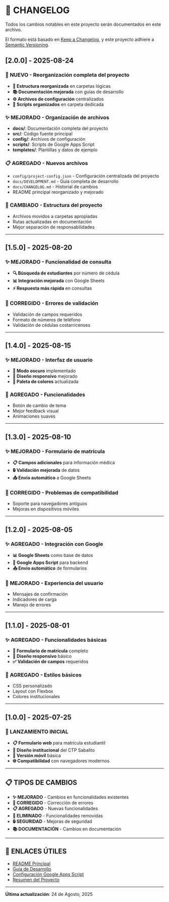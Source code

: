 
# 📝 **CHANGELOG**

Todos los cambios notables en este proyecto serán documentados en este archivo.

El formato está basado en [Keep a Changelog](https://keepachangelog.com/es-ES/1.0.0/),
y este proyecto adhiere a [Semantic Versioning](https://semver.org/spec/v2.0.0.html).

## [2.0.0] - 2025-08-24

### 🎉 **NUEVO - Reorganización completa del proyecto**
- **📁 Estructura reorganizada** en carpetas lógicas
- **📚 Documentación mejorada** con guías de desarrollo
- **⚙️ Archivos de configuración** centralizados
- **🔧 Scripts organizados** en carpeta dedicada

### ✨ **MEJORADO - Organización de archivos**
- **docs/**: Documentación completa del proyecto
- **src/**: Código fuente principal
- **config/**: Archivos de configuración
- **scripts/**: Scripts de Google Apps Script
- **templates/**: Plantillas y datos de ejemplo

### 📋 **AGREGADO - Nuevos archivos**
- `config/project-config.json` - Configuración centralizada del proyecto
- `docs/DEVELOPMENT.md` - Guía completa de desarrollo
- `docs/CHANGELOG.md` - Historial de cambios
- README principal reorganizado y mejorado

### 🔄 **CAMBIADO - Estructura del proyecto**
- Archivos movidos a carpetas apropiadas
- Rutas actualizadas en documentación
- Mejor separación de responsabilidades

---

## [1.5.0] - 2025-08-20

### ✨ **MEJORADO - Funcionalidad de consulta**
- **🔍 Búsqueda de estudiantes** por número de cédula
- **📊 Integración mejorada** con Google Sheets
- **⚡ Respuesta más rápida** en consultas

### 🐛 **CORREGIDO - Errores de validación**
- Validación de campos requeridos
- Formato de números de teléfono
- Validación de cédulas costarricenses

---

## [1.4.0] - 2025-08-15

### ✨ **MEJORADO - Interfaz de usuario**
- **🌙 Modo oscuro** implementado
- **📱 Diseño responsivo** mejorado
- **🎨 Paleta de colores** actualizada

### 🔧 **AGREGADO - Funcionalidades**
- Botón de cambio de tema
- Mejor feedback visual
- Animaciones suaves

---

## [1.3.0] - 2025-08-10

### ✨ **MEJORADO - Formulario de matrícula**
- **📋 Campos adicionales** para información médica
- **🔒 Validación mejorada** de datos
- **📤 Envío automático** a Google Sheets

### 🐛 **CORREGIDO - Problemas de compatibilidad**
- Soporte para navegadores antiguos
- Mejoras en dispositivos móviles

---

## [1.2.0] - 2025-08-05

### ✨ **AGREGADO - Integración con Google**
- **📊 Google Sheets** como base de datos
- **🔧 Google Apps Script** para backend
- **📤 Envío automático** de formularios

### 🎯 **MEJORADO - Experiencia del usuario**
- Mensajes de confirmación
- Indicadores de carga
- Manejo de errores

---

## [1.1.0] - 2025-08-01

### ✨ **AGREGADO - Funcionalidades básicas**
- **📝 Formulario de matrícula** completo
- **📱 Diseño responsivo** básico
- **✅ Validación de campos** requeridos

### 🎨 **AGREGADO - Estilos básicos**
- CSS personalizado
- Layout con Flexbox
- Colores institucionales

---

## [1.0.0] - 2025-07-25

### 🎉 **LANZAMIENTO INICIAL**
- **📋 Formulario web** para matrícula estudiantil
- **🏫 Diseño institucional** del CTP Sabalito
- **📱 Versión móvil** básica
- **🌐 Compatibilidad** con navegadores modernos

---

## 📋 **TIPOS DE CAMBIOS**

- **✨ MEJORADO** - Cambios en funcionalidades existentes
- **🐛 CORREGIDO** - Corrección de errores
- **📋 AGREGADO** - Nuevas funcionalidades
- **🚨 ELIMINADO** - Funcionalidades removidas
- **🔒 SEGURIDAD** - Mejoras de seguridad
- **📚 DOCUMENTACIÓN** - Cambios en documentación

---

## 🔗 **ENLACES ÚTILES**

- [README Principal](../README.md)
- [Guía de Desarrollo](DEVELOPMENT.md)
- [Configuración Google Apps Script](GOOGLE_APPS_SCRIPT_SETUP.md)
- [Resumen del Proyecto](RESUMEN_PROYECTO.md)

---

**Última actualización**: 24 de Agosto, 2025

